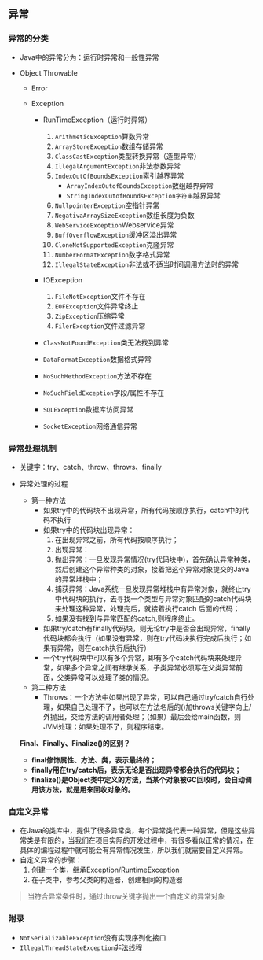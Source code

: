 ## 异常

### 异常的分类

- Java中的异常分为：运行时异常和一般性异常

- Object Throwable 

  * Error

  * Exception

    * RunTimeException（运行时异常）

      1. `ArithmeticException`算数异常
      2. `ArrayStoreException`数组存储异常
      3. `ClassCastException`类型转换异常（造型异常）
      4. `IllegalArgumentException`非法参数异常
      5. `IndexOutOfBoundsException`索引越界异常
         * `ArrayIndexOutofBoundsException`数组越界异常
         * `StringIndexOutofBoundsException字符串`越界异常
      6. `NullpointerException`空指针异常
      7. `NegativaArraySizeException`数组长度为负数
      8. `WebServiceException`Webservice异常
      9. `BuffOverflowException`缓冲区溢出异常
      10. `CloneNotSupportedException`克隆异常
      11. `NumberFormatException`数字格式异常
      12. `IllegalStateException`非法或不适当时间调用方法时的异常
    * IOException

      1. `FileNotException`文件不存在
      2. `EOFException`文件异常终止
      3. `ZipException`压缩异常
      4. `FilerException`文件过滤异常

    * `ClassNotFoundException`类无法找到异常
    * `DataFormatException`数据格式异常
    * `NoSuchMethodException`方法不存在
    * `NoSuchFieldException`字段/属性不存在
    * `SQLException`数据库访问异常
    * `SocketException`网络通信异常

### 异常处理机制

* 关键字：try、catch、throw、throws、finally

* 异常处理的过程

  * 第一种方法
    * 如果try中的代码块不出现异常，所有代码按顺序执行，catch中的代码不执行
    * 如果try中的代码块出现异常：
      1. 在出现异常之前，所有代码按顺序执行；
      2. 出现异常：
      3. 抛出异常：一旦发现异常情况(try代码块中)，首先确认异常种类，然后创建这个异常种类的对象，接着把这个异常对象提交的Java的异常堆栈中；
      4. 捕获异常：Java系统一旦发现异常堆栈中有异常对象，就终止try中代码块的执行，去寻找一个类型与异常对象匹配的catch代码块来处理这种异常，处理完后，就接着执行catch 后面的代码；
      5. 如果没有找到与异常匹配的catch,则程序终止。
    * 如果try/catch有finally代码块，则无论try中是否会出现异常，finally代码块都会执行（如果没有异常，则在try代码块执行完成后执行；如果有异常，则在catch执行后执行）
    * 一个try代码块中可以有多个异常，即有多个catch代码块来处理异常，如果多个异常之间有继承关系，子类异常必须写在父类异常前面，父类异常可以处理子类的情况。
  * 第二种方法
    * Throws：一个方法中如果出现了异常，可以自己通过try/catch自行处理，如果自己处理不了，也可以在方法名后的()加throws关键字向上/外抛出，交给方法的调用者处理；（如果）最后会给main函数，则JVM处理；如果处理不了，则程序结束。

  

  **Final、Finally、Finalize()的区别？**

  * **final修饰属性、方法、类，表示最终的；**
  * **finally用在try/catch后，表示无论是否出现异常都会执行的代码块；**
  * **finalize()是Object类中定义的方法，当某个对象被GC回收时，会自动调用该方法，就是用来回收对象的。**


### 自定义异常

* 在Java的类库中，提供了很多异常类，每个异常类代表一种异常，但是这些异常类是有限的，当我们在项目实际的开发过程中，有很多看似正常的情况，在具体的编程过程中就可能会有异常情况发生，所以我们就需要自定义异常。
* 自定义异常的步骤：
  1. 创建一个类，继承Exception/RuntimeException
  2. 在子类中，参考父类的构造器，创建相同的构造器

> 当符合异常条件时，通过throw关键字抛出一个自定义的异常对象

### 附录

* `NotSerializableException`没有实现序列化接口
* `IllegalThreadStateException`非法线程